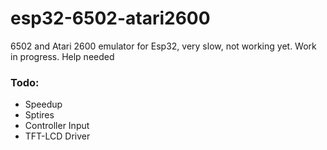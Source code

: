 # esp32-6502-atari2600
6502 and Atari 2600 emulator for Esp32, very slow, not working yet. Work in progress.
Help needed

### Todo: 
- Speedup 
 - Sptires 
 - Controller Input 
 - TFT-LCD Driver
